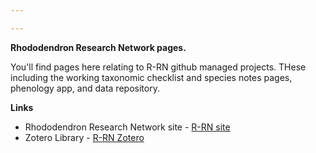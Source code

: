 ```yaml
---

---
```



**Rhododendron Research Network pages.**

You'll find pages here relating to R-RN github managed projects. THese including the working taxonomic checklist and species notes pages, phenology app, and data repository.


**Links**

- Rhododendron Research Network site - [R-RN site](https://www.rhodo-research.net/)
- Zotero Library - [R-RN Zotero](https://www.zotero.org/groups/4735534/rhodo-research.net)


